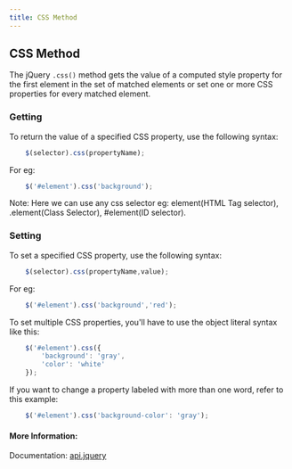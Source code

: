 ```yaml
---
title: CSS Method
---
```

## CSS Method

The jQuery `.css()` method gets the value of a computed style property for the first element in the set of matched elements or set one or more CSS properties for every matched element.

### Getting

To return the value of a specified CSS property, use the following syntax:
```js
    $(selector).css(propertyName);
```

For eg: 
```js
    $('#element').css('background');
```
Note: Here we can use any css selector eg: element(HTML Tag selector), .element(Class Selector), #element(ID selector).
### Setting 

To set a specified CSS property, use the following syntax:
```js
    $(selector).css(propertyName,value);
```

For eg:

```js
    $('#element').css('background','red');
```

To set multiple CSS properties, you'll have to use the object literal syntax like this:

```js
    $('#element').css({
        'background': 'gray',
        'color': 'white'
    });
```

If you want to change a property labeled with more than one word, refer to this example:


```js
    $('#element').css('background-color': 'gray');
```

#### More Information:

Documentation: <a href='http://api.jquery.com/css/' target='_blank' rel='nofollow'>api.jquery</a>
